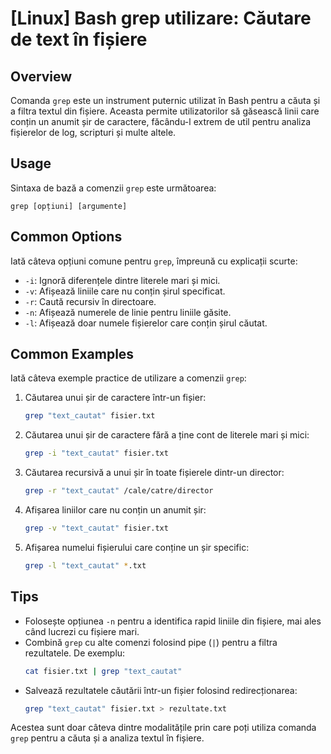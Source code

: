 # [Linux] Bash grep utilizare: Căutare de text în fișiere

## Overview
Comanda `grep` este un instrument puternic utilizat în Bash pentru a căuta și a filtra textul din fișiere. Aceasta permite utilizatorilor să găsească linii care conțin un anumit șir de caractere, făcându-l extrem de util pentru analiza fișierelor de log, scripturi și multe altele.

## Usage
Sintaxa de bază a comenzii `grep` este următoarea:

```
grep [opțiuni] [argumente]
```

## Common Options
Iată câteva opțiuni comune pentru `grep`, împreună cu explicații scurte:

- `-i`: Ignoră diferențele dintre literele mari și mici.
- `-v`: Afișează liniile care nu conțin șirul specificat.
- `-r`: Caută recursiv în directoare.
- `-n`: Afișează numerele de linie pentru liniile găsite.
- `-l`: Afișează doar numele fișierelor care conțin șirul căutat.

## Common Examples
Iată câteva exemple practice de utilizare a comenzii `grep`:

1. Căutarea unui șir de caractere într-un fișier:
   ```bash
   grep "text_cautat" fisier.txt
   ```

2. Căutarea unui șir de caractere fără a ține cont de literele mari și mici:
   ```bash
   grep -i "text_cautat" fisier.txt
   ```

3. Căutarea recursivă a unui șir în toate fișierele dintr-un director:
   ```bash
   grep -r "text_cautat" /cale/catre/director
   ```

4. Afișarea liniilor care nu conțin un anumit șir:
   ```bash
   grep -v "text_cautat" fisier.txt
   ```

5. Afișarea numelui fișierului care conține un șir specific:
   ```bash
   grep -l "text_cautat" *.txt
   ```

## Tips
- Folosește opțiunea `-n` pentru a identifica rapid liniile din fișiere, mai ales când lucrezi cu fișiere mari.
- Combină `grep` cu alte comenzi folosind pipe (`|`) pentru a filtra rezultatele. De exemplu:
  ```bash
  cat fisier.txt | grep "text_cautat"
  ```
- Salvează rezultatele căutării într-un fișier folosind redirecționarea:
  ```bash
  grep "text_cautat" fisier.txt > rezultate.txt
  ``` 

Acestea sunt doar câteva dintre modalitățile prin care poți utiliza comanda `grep` pentru a căuta și a analiza textul în fișiere.